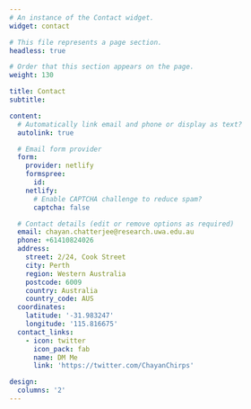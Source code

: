 ```yaml
---
# An instance of the Contact widget.
widget: contact

# This file represents a page section.
headless: true

# Order that this section appears on the page.
weight: 130

title: Contact
subtitle:

content:
  # Automatically link email and phone or display as text?
  autolink: true

  # Email form provider
  form:
    provider: netlify
    formspree:
      id:
    netlify:
      # Enable CAPTCHA challenge to reduce spam?
      captcha: false

  # Contact details (edit or remove options as required)
  email: chayan.chatterjee@research.uwa.edu.au
  phone: +61410824026
  address:
    street: 2/24, Cook Street
    city: Perth
    region: Western Australia
    postcode: 6009
    country: Australia
    country_code: AUS
  coordinates:
    latitude: '-31.983247'
    longitude: '115.816675'
  contact_links:
    - icon: twitter
      icon_pack: fab
      name: DM Me
      link: 'https://twitter.com/ChayanChirps'

design:
  columns: '2'
---
```

